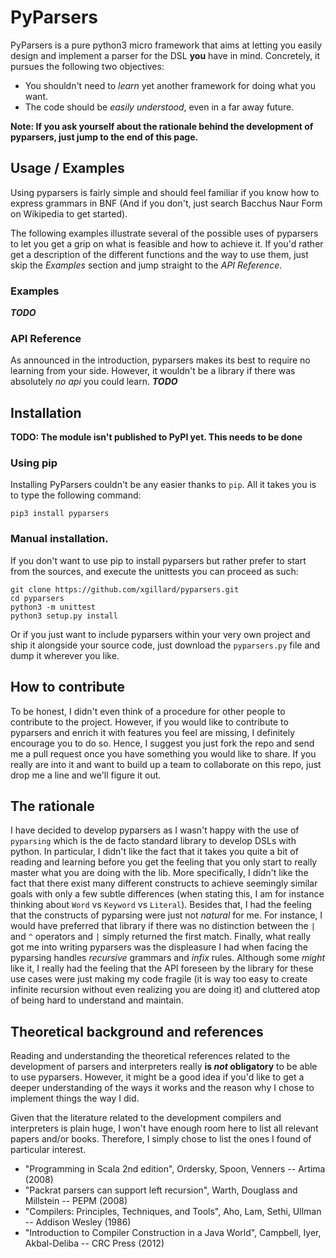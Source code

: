 # PyParsers
PyParsers is a pure python3 micro framework that aims at letting you easily
design and implement a parser for the DSL **you** have in mind. Concretely, it
pursues the following two objectives:
  - You shouldn't need to _learn_ yet another framework for doing what you want.
  - The code should be _easily understood_, even in a far away future.

**Note: If you ask yourself about the rationale behind the development of pyparsers, just jump to the end of this page.**

## Usage / Examples
Using pyparsers is fairly simple and should feel familiar if you know how to
express grammars in BNF (And if you don't, just search Bacchus Naur Form on
Wikipedia to get started).

The following examples illustrate several of the possible uses of pyparsers to
let you get a grip on what is feasible and how to achieve it. If you'd rather
get a description of the different functions and the way to use them, just skip
the _Examples_ section and jump straight to the _API Reference_.

### Examples
_**TODO**_

### API Reference
As announced in the introduction, pyparsers makes its best to require no learning
from your side. However, it wouldn't be a library if there was absolutely _no api_
you could learn.
_**TODO**_

## Installation
**TODO: The module isn't published to PyPI yet. This needs to be done**
### Using pip
Installing PyParsers couldn't be any easier thanks to `pip`. All it takes you is
to type the following command:

    pip3 install pyparsers

### Manual installation.
If you don't want to use pip to install pyparsers but rather prefer to start from
the sources, and execute the unittests you can proceed as such:

    git clone https://github.com/xgillard/pyparsers.git
    cd pyparsers
    python3 -m unittest
    python3 setup.py install

Or if you just want to include pyparsers within your very own project and ship
it alongside your source code, just download the `pyparsers.py` file and dump it
wherever you like.

## How to contribute
To be honest, I didn't even think of a procedure for other people to contribute
to the project. However, if you would like to contribute to pyparsers and enrich
it with features you feel are missing, I definitely encourage you to do so. Hence,
I suggest you just fork the repo and send me a pull request once you have something
you would like to share. If you really are into it and want to build up a team to
collaborate on this repo, just drop me a line and we'll figure it out.

## The rationale
I have decided to develop pyparsers as I wasn't happy with  the use of `pyparsing`
which is the de facto standard library to develop DSLs with python. In particular,
I didn't like the fact that it takes you quite a bit of reading and learning
before you get the feeling that you only start to really master what you are
doing with the lib.
More specifically, I didn't like the fact that there exist many different constructs
to achieve seemingly similar goals with only a few subtle differences
(when stating this, I am for instance thinking about `Word` vs `Keyword` vs `Literal`).
Besides that, I had the feeling that the constructs of pyparsing were just not
_natural_ for me. For instance, I would have preferred that library if there was
no distinction between the `|` and `^` operators and `|` simply returned the first
match.
Finally, what really got me into writing pyparsers was the displeasure I had when
facing the pyparsing handles _recursive_ grammars and _infix_ rules. Although some
_might_ like it, I really had the feeling that the API foreseen by the library
for these use cases were just making my code fragile (it is way too easy to create
infinite recursion without even realizing you are doing it) and cluttered atop
of being hard to understand and maintain.

## Theoretical background and references
Reading and understanding the theoretical references related to the development
of parsers and interpreters really **is _not_ obligatory** to be able to use
pyparsers. However, it might be a good idea if you'd like to get a deeper
understanding of the ways it works and the reason why I chose to implement things
the way I did.

Given that the literature related to the development compilers and interpreters
is plain huge, I won't have enough room here to list all relevant papers and/or
books. Therefore, I simply chose to list the ones I found of particular interest.
  - "Programming in Scala 2nd edition", Ordersky, Spoon, Venners -- Artima (2008)
  - "Packrat parsers can support left recursion", Warth, Douglass and Millstein -- PEPM (2008)
  - "Compilers: Principles, Techniques, and Tools", Aho, Lam, Sethi, Ullman -- Addison Wesley (1986)
  - "Introduction to Compiler Construction in a Java World", Campbell, Iyer, Akbal-Deliba -- CRC Press (2012)
